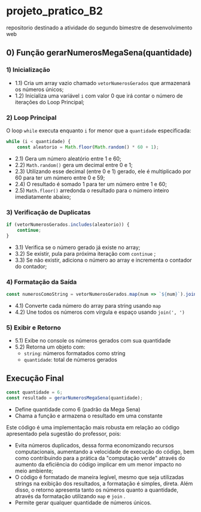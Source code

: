 # projeto_pratico_B2
repositorio destinado a atividade do segundo bimestre de desenvolvimento web

## 0) Função gerarNumerosMegaSena(quantidade)

### 1) Inicialização
- 1.1) Cria um array vazio chamado `vetorNumerosGerados` que armazenará os números únicos;
- 1.2) Inicializa uma variável `i` com valor 0 que irá contar o número de iterações do Loop Principal;

### 2) Loop Principal
O loop `while` executa enquanto `i` for menor que a `quantidade` especificada:
```javascript
while (i < quantidade) {
    const aleatorio = Math.floor(Math.random() * 60 + 1);
```
- 2.1) Gera um número aleatório entre 1 e 60;
- 2.2) `Math.random()` gera um decimal entre 0 e 1;
- 2.3) Utilizando esse decimal (entre 0 e 1) gerado, ele é multiplicado por 60 para ter um número entre 0 e 59;
- 2.4) O resultado é somado 1 para ter um número entre 1 e 60;
- 2.5) `Math.floor()` arredonda o resultado para o número inteiro imediatamente abaixo;

### 3) Verificação de Duplicatas
```javascript
if (vetorNumerosGerados.includes(aleatorio)) {
    continue;
}
```
- 3.1) Verifica se o número gerado já existe no array;
- 3.2) Se existir, pula para próxima iteração com `continue` ;
- 3.3) Se não existir, adiciona o número ao array e incrementa o contador do contador;

### 4) Formatação da Saída
```javascript
const numerosComoString = vetorNumerosGerados.map(num => `${num}`).join(', ');
```
- 4.1) Converte cada número do array para string usando `map`
- 4.2) Une todos os números com vírgula e espaço usando `join(', ')`

### 5) Exibir e Retorno
- 5.1) Exibe no console os números gerados com sua quantidade
- 5.2) Retorna um objeto com:
  - `string`: números formatados como string
  - `quantidade`: total de números gerados

## Execução Final
```javascript
const quantidade = 6;
const resultado = gerarNumerosMegaSena(quantidade);
```
- Define quantidade como 6 (padrão da Mega Sena)
- Chama a função e armazena o resultado em uma constante

Este código é uma implementação mais robusta em relação ao código apresentado pela sugestão do professor, pois:
- Evita números duplicados, dessa forma economizando recursos computacionais, aumentando a velocidade de execução do código, bem como contribuindo para a prática da "computação verde" através do aumento da eficiência do código implicar em um menor impacto no meio ambiente;
- O código é formatado de maneira legível, mesmo que seja utilizadas strings na exibição dos resultados, a formatação é simples, direta. Além disso, o retorno apresenta tanto os números quanto a quantidade, através da formatação utilizando `map` e `join` .
- Permite gerar qualquer quantidade de números únicos.
